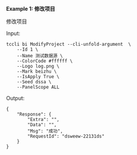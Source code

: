 **Example 1: 修改项目**

修改项目

Input: 

```
tccli bi ModifyProject --cli-unfold-argument  \
    --Id 1 \
    --Name 测试数据源 \
    --ColorCode #ffffff \
    --Logo log.png \
    --Mark beizhu \
    --IsApply True \
    --Seed dssa \
    --PanelScope ALL
```

Output: 
```
{
    "Response": {
        "Extra": "",
        "Data": "",
        "Msg": "成功",
        "RequestId": "dsweew-22131ds"
    }
}
```

